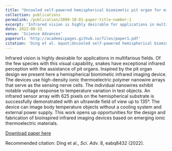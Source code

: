 ```yaml
---
title: "Uncooled self-powered hemispherical biomimetic pit organ for mid-to long-infrared imaging"
collection: publications
permalink: /publication/2009-10-01-paper-title-number-1
excerpt: 'Infrared vision is highly desirable for applications in multifarious fields. Of the few species with this visual capability, snakes have exceptional infrared perception with the assistance of pit organs. Inspired by the pit organ design we present here a hemispherical biomimetic infrared imaging device. The devices use high-density ionic thermoelectric polymer nanowire arrays that serve as the sensing nerve cells. The individual nanowires exhibit notable voltage response to temperature variation in test objects. An infrared sensor array with 625 pixels on the hemispherical substrate is successfully demonstrated with an ultrawide field of view up to 135°. The device can image body temperature objects without a cooling system and external power supply. This work opens up opportunities for the design and fabrication of bioinspired infrared imaging devices based on emerging ionic thermoelectric materials.'
date: 2022-08-31
venue: 'Science Advances'
paperurl: 'http://academicpages.github.io/files/paper1.pdf'
citation: 'Ding et al. &quot;Uncooled self-powered hemispherical biomimetic pit organ for mid-to long-infrared imaging.&quot; <i>Sci. Adv. </i> 8, eabq8432 (2022)'
---
```

Infrared vision is highly desirable for applications in multifarious fields. Of the few species with this visual capability, snakes have exceptional infrared perception with the assistance of pit organs. Inspired by the pit organ design we present here a hemispherical biomimetic infrared imaging device. The devices use high-density ionic thermoelectric polymer nanowire arrays that serve as the sensing nerve cells. The individual nanowires exhibit notable voltage response to temperature variation in test objects. An infrared sensor array with 625 pixels on the hemispherical substrate is successfully demonstrated with an ultrawide field of view up to 135°. The device can image body temperature objects without a cooling system and external power supply. This work opens up opportunities for the design and fabrication of bioinspired infrared imaging devices based on emerging ionic thermoelectric materials.

[Download paper here](http://academicpages.github.io/files/paper1.pdf)

Recommended citation: Ding et al., <i>Sci. Adv. </i> 8, eabq8432 (2022).
